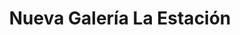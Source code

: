 ---
title: "Nueva Galería La Estación"
url: /san-juan-bautista/nueva-galeria-la-estacion/
shop: centro comercial
---